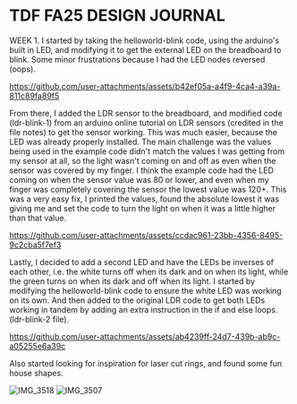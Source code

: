# TDF FA25 DESIGN JOURNAL
WEEK 1. 
I started by taking the helloworld-blink code, using the arduino's built in LED, and modifying it to get the external LED on the breadboard to blink. Some minor frustrations because I had the LED nodes reversed (oops). 

https://github.com/user-attachments/assets/b42ef05a-a4f9-4ca4-a39a-811c89fa89f5

From there, I added the LDR sensor to the breadboard, and modified code (ldr-blink-1) from an arduino online tutorial on LDR sensors (credited in the file notes) to get the sensor working. This was much easier, because the LED was already properly installed. The main challenge was the values being used in the example code didn't match the values I was getting from my sensor at all, so the light wasn't coming on and off as even when the sensor was covered by my finger. I think the example code had the LED coming on when the sensor value was 80 or lower, and even when my finger was completely covering the sensor the lowest value was 120+. This was a very easy fix, I printed the values, found the absolute lowest it was giving me and set the code to turn the light on when it was a little higher than that value. 

https://github.com/user-attachments/assets/ccdac961-23bb-4356-8495-9c2cba5f7ef3

Lastly, I decided to add a second LED and have the LEDs be inverses of each other, i.e. the white turns off when its dark and on when its light, while the green turns on when its dark and off when its light. I started by modifying the helloworld-blink code to ensure the white LED was working on its own. And then added to the original LDR code to get both LEDs working in tandem by adding an extra instruction in the if and else loops. (ldr-blink-2 file).

https://github.com/user-attachments/assets/ab4239ff-24d7-439b-ab9c-a05255e6a39c

Also started looking for inspiration for laser cut rings, and found some fun house shapes.

![IMG_3518](https://github.com/user-attachments/assets/3a9e953b-e736-4e81-952f-bd8b7d4effe7)
![IMG_3507](https://github.com/user-attachments/assets/cb119940-90ec-49dc-891f-12655c44c3de)
